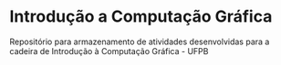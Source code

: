 # Introdução a Computação Gráfica
Repositório para armazenamento de atividades desenvolvidas para a cadeira de Introdução à Computação Gráfica - UFPB
